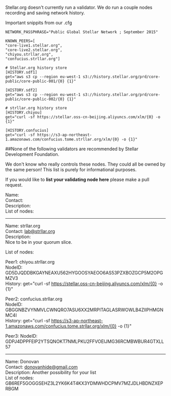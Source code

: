 Stellar.org doesn't currently run a validator. We do run a couple nodes recording and saving network history.

Important snippits from our .cfg
```
NETWORK_PASSPHRASE="Public Global Stellar Network ; September 2015"

KNOWN_PEERS=[
"core-live1.stellar.org",
"core-live2.stellar.org",
"chiyou.strllar.org",
"confucius.strllar.org"]

# Stellar.org history store
[HISTORY.sdf1]
get="aws s3 cp --region eu-west-1 s3://history.stellar.org/prd/core-public/core-public-001/{0} {1}"

[HISTORY.sdf2]
get="aws s3 cp --region eu-west-1 s3://history.stellar.org/prd/core-public/core-public-002/{0} {1}"

# strllar.org history store
[HISTORY.chiyou]
get="curl -sf https://stellar.oss-cn-beijing.aliyuncs.com/xlm/{0} -o {1}"

[HISTORY.confucius]
get="curl -sf https://s3-ap-northeast-1.amazonaws.com/confucius.tome.strllar.org/xlm/{0} -o {1}"

```

##None of the following validators are recommended by Stellar Development Foundation.

We don't know who really controls these nodes. They could all be owned by the same person! This list is purely for informational purposes. 

If you would like to **list your validating node here** please make a pull request.

 Name:<br>
 Contact:<br>
 Description:<br>
 List of nodes:<br>

------
 Name: strllar.org<br>
 Contact: lab@strllar.org<br>
 Description:<br>
 Nice to be in your quorum slice.

 List of nodes:<br>
 
 Peer1: chiyou.strllar.org<br>
 NodeID: GD5DJQDDBKGAYNEAXU562HYGOOSYAEOO6AS53PZXBOZGCP5M2OPGMZV3<br>
 History: get="curl -sf https://stellar.oss-cn-beijing.aliyuncs.com/xlm/{0} -o {1}"

 Peer2: confucius.strllar.org <br>
 NodeID: GBGGNBZVYNMVLCWNQRO7ASU6XX2MRPITAGLASRWOWLB4ZIIPHMGNMC4I<br>
 History: get="curl -sf https://s3-ap-northeast-1.amazonaws.com/confucius.tome.strllar.org/xlm/{0} -o {1}"
 
 Peer3: 
 NodeID: GDPJ4DPPFEIP2YTSQNOKT7NMLPKU2FFVOEIJMG36RCMBWBUR4GTXLL57

------
 Name: Donovan<br>
 Contact: donovanhide@gmail.com<br>
 Description: Another possibility for your list<br>
 List of nodes:<br>
 GB6REF5GOGGSEHZ3L2YK6K4T4KX3YDMWHDCPMV7MZJDLHBDNZXEPRBGM
